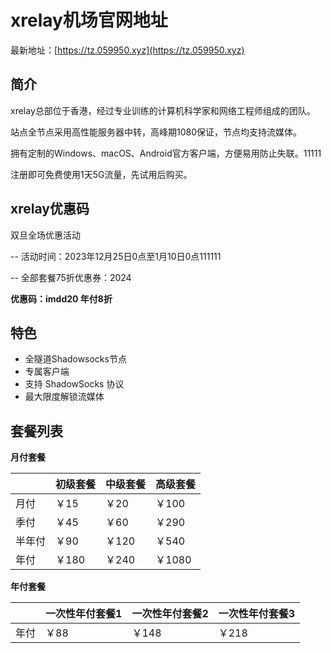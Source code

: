 # xrelay机场官网地址

最新地址：[https://tz.059950.xyz](https://tz.059950.xyz)

## 简介

xrelay总部位于香港，经过专业训练的计算机科学家和网络工程师组成的团队。

站点全节点采用高性能服务器中转，高峰期1080保证，节点均支持流媒体。

拥有定制的Windows、macOS、Android官方客户端，方便易用防止失联。11111

注册即可免费使用1天5G流量，先试用后购买。

## xrelay优惠码

双旦全场优惠活动

-- 活动时间：2023年12月25日0点至1月10日0点111111

-- 全部套餐75折优惠券：2024

**优惠码：imdd20 年付8折**

## 特色

* 全隧道Shadowsocks节点
* 专属客户端
* 支持 ShadowSocks 协议
* 最大限度解锁流媒体

## 套餐列表

**月付套餐**

||初级套餐|中级套餐|高级套餐|
|----|----|----|----|
|月付|￥15|￥20|￥100|
|季付|￥45|￥60|￥290|
|半年付|￥90|￥120|￥540|
|年付|￥180|￥240|￥1080|

**年付套餐**

||一次性年付套餐1|一次性年付套餐2|一次性年付套餐3|
|----|----|----|----|
|年付|￥88|￥148|￥218|
